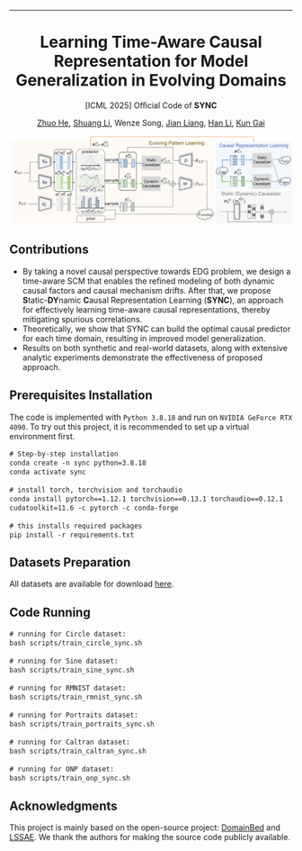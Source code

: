 -------

<div align="center">    

# Learning Time-Aware Causal Representation for Model Generalization in Evolving Domains

[ICML 2025] Official Code of **SYNC** 

[Zhuo He](https://scholar.google.com/citations?user=425tWzMAAAAJ&hl=en), [Shuang Li](https://shuangli.xyz), Wenze Song, [Jian Liang](https://scholar.google.com/citations?user=mrunnpoAAAAJ&hl=zh-CN), [Han Li](https://scholar.google.com/citations?user=IJGli9AAAAAJ&hl=en), [Kun Gai](https://scholar.google.com/citations?user=PXO4ygEAAAAJ) 

![framework](figures/framework.png)

<div align="left">    

## Contributions

- By taking a novel causal perspective towards EDG problem, we design a time-aware SCM that enables the refined modeling of both dynamic causal factors and causal mechanism drifts. After that, we propose **S**tatic-**DY**namic **C**ausal Representation Learning (**SYNC**), an approach for effectively learning time-aware causal representations, thereby mitigating spurious correlations.
- Theoretically, we show that SYNC can build the optimal causal predictor for each time domain, resulting in improved model generalization.
- Results on both synthetic and real-world datasets, along with extensive analytic experiments demonstrate the effectiveness of proposed approach.

## Prerequisites Installation

The code is implemented with `Python 3.8.18` and run on `NVIDIA GeForce RTX 4090`. To try out this project, it is recommended to set up a virtual environment first.

```
# Step-by-step installation
conda create -n sync python=3.8.18
conda activate sync

# install torch, torchvision and torchaudio
conda install pytorch==1.12.1 torchvision==0.13.1 torchaudio==0.12.1 cudatoolkit=11.6 -c pytorch -c conda-forge

# this installs required packages
pip install -r requirements.txt
```

## Datasets Preparation

All datasets are available for download [here](https://github.com/WonderSeven/LSSAE).

## Code Running

```
# running for Circle dataset:
bash scripts/train_circle_sync.sh

# running for Sine dataset:
bash scripts/train_sine_sync.sh

# running for RMNIST dataset:
bash scripts/train_rmnist_sync.sh

# running for Portraits dataset:
bash scripts/train_portraits_sync.sh

# running for Caltran dataset:
bash scripts/train_caltran_sync.sh

# running for ONP dataset:
bash scripts/train_onp_sync.sh
```

## Acknowledgments

This project is mainly based on the open-source project: [DomainBed](https://github.com/facebookresearch/DomainBed) and [LSSAE](https://github.com/WonderSeven/LSSAE). We thank the authors for making the source code publicly available.
